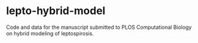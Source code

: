 # lepto-hybrid-model
Code and data for the manuscript submitted to PLOS Computational Biology on hybrid modeling of leptospirosis.
